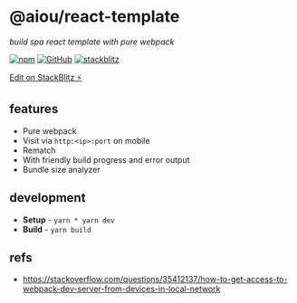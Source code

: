 # @aiou/react-template
*build spa react template with pure webpack*


[![npm](https://img.shields.io/npm/v/@aiou/react-template)](https://github.com/JiangWeixian/templates/tree/master/packages/react-template) [![GitHub](https://img.shields.io/npm/l/@aiou/react-template)](https://github.com/JiangWeixian/templates/tree/master/packages/react-template) [![stackblitz](https://img.shields.io/badge/%E2%9A%A1%EF%B8%8Fstackblitz-online-blue)](https://stackblitz.com/github/JiangWeixian/templates/tree/master/packages/react-template)

[Edit on StackBlitz ⚡️](https://stackblitz.com/github/JiangWeixian/templates/tree/master/packages/react-template)

## features

- Pure webpack
- Visit via `http:<ip>:port` on mobile
- Rematch
- With friendly build progress and error output
- Bundle size analyzer

## development

- **Setup** - `yarn * yarn dev`
- **Build** - `yarn build`

## refs

- https://stackoverflow.com/questions/35412137/how-to-get-access-to-webpack-dev-server-from-devices-in-local-network